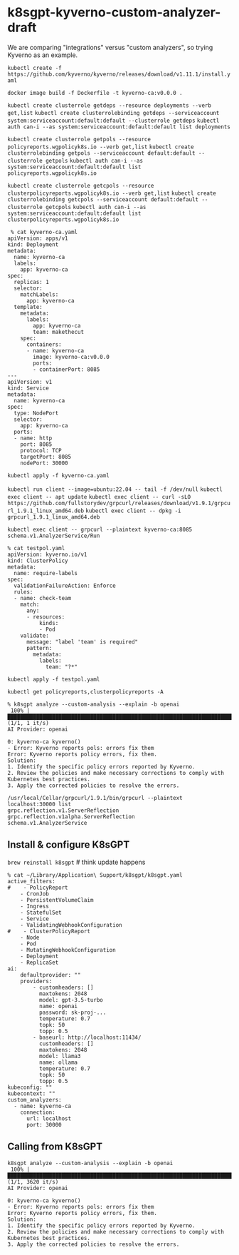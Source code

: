 # k8sgpt-kyverno-custom-analyzer-draft
We are comparing "integrations" versus "custom analyzers", so trying Kyverno as an example.

`kubectl create -f https://github.com/kyverno/kyverno/releases/download/v1.11.1/install.yaml`

`docker image build -f Dockerfile -t kyverno-ca:v0.0.0 .`

`kubectl create clusterrole getdeps --resource deployments --verb get,list`
`kubectl create clusterrolebinding getdeps --serviceaccount system:serviceaccount:default:default --clusterrole getdeps`
`kubectl auth can-i --as system:serviceaccount:default:default list deployments`

`kubectl create clusterrole getpols --resource policyreports.wgpolicyk8s.io --verb get,list`
`kubectl create clusterrolebinding getpols --serviceaccount default:default --clusterrole getpols`
`kubectl auth can-i --as system:serviceaccount:default:default list policyreports.wgpolicyk8s.io`

`kubectl create clusterrole getcpols --resource clusterpolicyreports.wgpolicyk8s.io --verb get,list`
`kubectl create clusterrolebinding getcpols --serviceaccount default:default --clusterrole getcpols`
`kubectl auth can-i --as system:serviceaccount:default:default list clusterpolicyreports.wgpolicyk8s.io`

```
 % cat kyverno-ca.yaml 
apiVersion: apps/v1
kind: Deployment
metadata:
  name: kyverno-ca
  labels:
    app: kyverno-ca
spec:
  replicas: 1
  selector:
    matchLabels:
      app: kyverno-ca
  template:
    metadata:
      labels:
        app: kyverno-ca
        team: makethecut
    spec:
      containers:
      - name: kyverno-ca
        image: kyverno-ca:v0.0.0
        ports:
        - containerPort: 8085
---
apiVersion: v1
kind: Service
metadata:
  name: kyverno-ca
spec:
  type: NodePort   
  selector:
    app: kyverno-ca
  ports:
  - name: http
    port: 8085
    protocol: TCP
    targetPort: 8085
    nodePort: 30000
```

`kubectl apply -f kyverno-ca.yaml`

`kubectl run client --image=ubuntu:22.04 -- tail -f /dev/null`
`kubectl exec client -- apt update`
`kubectl exec client -- curl -sLO https://github.com/fullstorydev/grpcurl/releases/download/v1.9.1/grpcurl_1.9.1_linux_amd64.deb`
`kubectl exec client -- dpkg -i grpcurl_1.9.1_linux_amd64.deb`

`kubectl exec client -- grpcurl --plaintext kyverno-ca:8085 schema.v1.AnalyzerService/Run`


```
% cat testpol.yaml                                         
apiVersion: kyverno.io/v1
kind: ClusterPolicy
metadata:
  name: require-labels
spec:
  validationFailureAction: Enforce
  rules:
  - name: check-team
    match:
      any:
      - resources:
          kinds:
          - Pod
    validate:
      message: "label 'team' is required"
      pattern:
        metadata:
          labels:
            team: "?*"

kubectl apply -f testpol.yaml

kubectl get policyreports,clusterpolicyreports -A
```

```
% k8sgpt analyze --custom-analysis --explain -b openai
 100% |████████████████████████████████████████████████████████████████████████████████████████████| (1/1, 1 it/s)        
AI Provider: openai

0: kyverno-ca kyverno()
- Error: Kyverno reports pols: errors fix them
Error: Kyverno reports policy errors, fix them.
Solution: 
1. Identify the specific policy errors reported by Kyverno.
2. Review the policies and make necessary corrections to comply with Kubernetes best practices.
3. Apply the corrected policies to resolve the errors.
```

```
/usr/local/Cellar/grpcurl/1.9.1/bin/grpcurl --plaintext localhost:30000 list
grpc.reflection.v1.ServerReflection
grpc.reflection.v1alpha.ServerReflection
schema.v1.AnalyzerService
```


## Install & configure K8sGPT

`brew reinstall k8sgpt` # think update happens

```
% cat ~/Library/Application\ Support/k8sgpt/k8sgpt.yaml
active_filters:
#    - PolicyReport
    - CronJob
    - PersistentVolumeClaim
    - Ingress
    - StatefulSet
    - Service
    - ValidatingWebhookConfiguration
#    - ClusterPolicyReport
    - Node
    - Pod
    - MutatingWebhookConfiguration
    - Deployment
    - ReplicaSet
ai:
    defaultprovider: ""
    providers:
        - customheaders: []
          maxtokens: 2048
          model: gpt-3.5-turbo
          name: openai
          password: sk-proj-...
          temperature: 0.7
          topk: 50
          topp: 0.5
        - baseurl: http://localhost:11434/
          customheaders: []
          maxtokens: 2048
          model: llama3
          name: ollama
          temperature: 0.7
          topk: 50
          topp: 0.5
kubeconfig: ""
kubecontext: ""
custom_analyzers:
  - name: kyverno-ca 
    connection:
      url: localhost
      port: 30000
```

## Calling from K8sGPT

```
k8sgpt analyze --custom-analysis --explain -b openai
 100% |█████████████████████████████████████████████████████████████████████████████████████████| (1/1, 3620 it/s)        
AI Provider: openai

0: kyverno-ca kyverno()
- Error: Kyverno reports pols: errors fix them
Error: Kyverno reports policy errors, fix them.
Solution: 
1. Identify the specific policy errors reported by Kyverno.
2. Review the policies and make necessary corrections to comply with Kubernetes best practices.
3. Apply the corrected policies to resolve the errors.
```